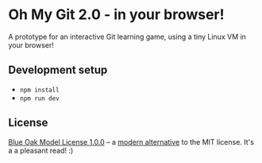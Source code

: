 # Oh My Git 2.0 - in your browser!

A prototype for an interactive Git learning game, using a tiny Linux VM in your browser!

## Development setup

-   `npm install`
-   `npm run dev`

## License

[Blue Oak Model License 1.0.0](LICENSE.md) – a [modern alternative](https://writing.kemitchell.com/2019/03/09/Deprecation-Notice.html) to the MIT license. It's a a pleasant read! :)
